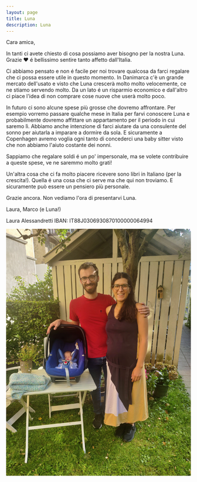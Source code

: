 ```yaml
---
layout: page
title: Luna
description: Luna
---
```



Carə amicə,

In tanti ci avete chiesto di cosa possiamo aver bisogno per la nostra Luna. Grazie ❤️ é bellissimo sentire tanto affetto dall'Italia.

Ci abbiamo pensato e non é facile per noi trovare qualcosa da farci regalare che ci possa essere utile in questo momento. In Danimarca c'è un grande mercato dell'usato e visto che Luna crescerà molto molto velocemente, ce ne stiamo servendo molto. Da un lato é un risparmio economico e dall'altro ci piace l'idea di non comprare cose nuove che userà molto poco. 

In futuro ci sono alcune spese più grosse che dovremo affrontare.  Per esempio vorremo passare qualche mese in Italia per farvi conoscere Luna e probabilmente dovremo affittare un appartamento per il periodo in cui saremo lì. Abbiamo anche intenzione di farci aiutare da una consulente del sonno per aiutarla a imparare a dormire da sola. E sicuramente a Copenhagen avremo voglia ogni tanto di concederci una baby sitter visto che non abbiamo l'aiuto costante dei nonni. 

Sappiamo che regalare soldi é un po' impersonale, ma se volete contribuire a queste spese, ve ne saremmo molto grati! 

Un'altra cosa che ci fa molto piacere ricevere sono libri in Italiano (per la crescita!). Quella é una cosa che ci serve ma che qui non troviamo. E sicuramente può essere un pensiero più personale. 

Grazie ancora. Non vediamo l'ora di presentarvi Luna. 

Laura, Marco (e Luna!)



Laura Alessandretti 
IBAN: IT88J0306930870100000064994



![image info](pics/IMG_20240824_170405.jpg)
